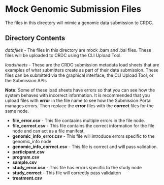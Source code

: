 # Mock Genomic Submission Files

The files in this directory will mimic a genomic data submission to CRDC.

## Directory Contents
*datafiles* - The files in this directory are mock .bam and .bai files.  These files will be uploaded to CRDC using the CLI Upload Tool.

*loadsheets* - These are the CRDC submission metadata load sheets that are examples of what submitters create as part of their data submission.  These files can be submitted via the graphical interface, the CLI Upload Tool, or the Submission APIs

**Note:** Some of these load sheets have errors so that you can see how the system behaves with incorrect information.  It is recommended that you upload files with **error** in the file name to see how the Submission Portal manages errors.  Then replace the **error** files with the **correct** files for the same node.

- **file_error.csv** - This file contaains multiple errors in the file node.
- **file_correct.csv** - This file contains the correct information for the file node and can act as a file manifest.
- **genomic_info_error.csv** - This file will introduce errors specific to the genomic_info node
- **genomic_info_correct.csv** - This file is correct and will pass validation.
- **participant.csv**
- **program.csv**
- **sample.csv**
- **study_error.csv** - This file has errors specific to the study node
- **study_correct** - This file will correctly pass validaiton
- **treatment.csv**
